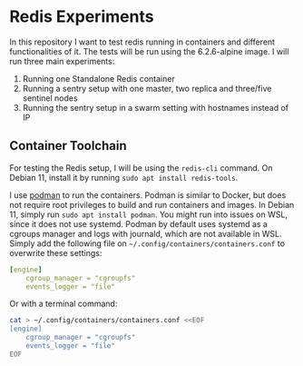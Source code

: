 # Redis Experiments

In this repository I want to test redis running in containers and different functionalities of it. The tests will be run using the 6.2.6-alpine image. I will run three main experiments:

1. Running one Standalone Redis container
2. Running a sentry setup with one master, two replica and three/five sentinel nodes
3. Running the sentry setup in a swarm setting with hostnames instead of IP

## Container Toolchain

For testing the Redis setup, I will be using the `redis-cli` command. On Debian 11, install it by running `sudo apt install redis-tools`.

I use [podman](https://podman.io/) to run the containers. Podman is similar to Docker, but does not require root privileges to build and run containers and images. In Debian 11, simply run `sudo apt install podman`. You might run into issues on WSL, since it does not use systemd. Podman by default uses systemd as a cgroups manager and logs with journald, which are not available in WSL. Simply add the following file on `~/.config/containers/containers.conf` to overwrite these settings:
```yaml
[engine]
    cgroup_manager = "cgroupfs"
    events_logger = "file"
```
Or with a terminal command:
```bash
cat > ~/.config/containers/containers.conf <<EOF     
[engine]
    cgroup_manager = "cgroupfs"
    events_logger = "file"
EOF

```
